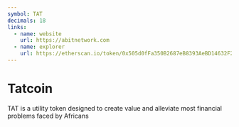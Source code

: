 ```yaml
---
symbol: TAT
decimals: 18
links:
  - name: website
    url: https://abitnetwork.com
  - name: explorer
    url: https://etherscan.io/token/0x505d0fFa350B2687eB8393AeBD14632F2990991a
---
```


# Tatcoin

TAT is a utility token designed to create value and alleviate most financial problems faced by Africans
